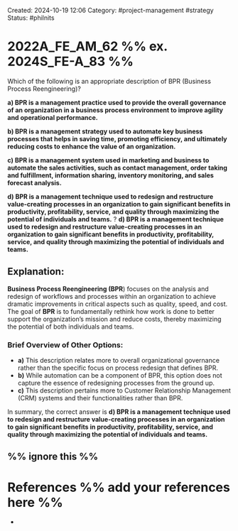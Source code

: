 Created: 2024-10-19 12:06
Category: #project-management #strategy  
Status: #philnits


# 2022A_FE_AM_62 %% ex. 2024S_FE-A_83 %%

Which of the following is an appropriate description of BPR (Business Process Reengineering)? 

**a) BPR is a management practice used to provide the overall governance of an organization in a business process environment to improve agility and operational performance.** 

**b) BPR is a management strategy used to automate key business processes that helps in saving time, promoting efficiency, and ultimately reducing costs to enhance the value of an organization.** 

**c) BPR is a management system used in marketing and business to automate the sales activities, such as contact management, order taking and fulfillment, information sharing, inventory monitoring, and sales forecast analysis.** 

**d) BPR is a management technique used to redesign and restructure value-creating processes in an organization to gain significant benefits in productivity, profitability, service, and quality through maximizing the potential of individuals and teams.**
? 
**d) BPR is a management technique used to redesign and restructure value-creating processes in an organization to gain significant benefits in productivity, profitability, service, and quality through maximizing the potential of individuals and teams.**

## **Explanation:**

**Business Process Reengineering (BPR**) focuses on the analysis and redesign of workflows and processes within an organization to achieve dramatic improvements in critical aspects such as quality, speed, and cost. The goal of **BPR** is to fundamentally rethink how work is done to better support the organization’s mission and reduce costs, thereby maximizing the potential of both individuals and teams.

### Brief Overview of Other Options:

- **a)** This description relates more to overall organizational governance rather than the specific focus on process redesign that defines BPR.
- **b)** While automation can be a component of BPR, this option does not capture the essence of redesigning processes from the ground up.
- **c)** This description pertains more to Customer Relationship Management (CRM) systems and their functionalities rather than BPR.

In summary, the correct answer is **d) BPR is a management technique used to redesign and restructure value-creating processes in an organization to gain significant benefits in productivity, profitability, service, and quality through maximizing the potential of individuals and teams.**




%% ignore this %%
---









# References %% add your references here %%
- 